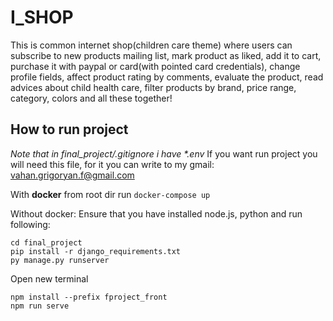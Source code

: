 # I_SHOP
This is common internet shop(children care theme) where users can subscribe to new products mailing list, mark product as liked, add it to cart, purchase it with paypal or card(with pointed card credentials), change profile fields, affect product rating by comments, evaluate the product, read advices about child health care, filter products by brand, price range, category, colors and all these together!

## How to run project
_Note that in final_project/.gitignore i have *.env_ 
If you want run project you will need this file, for it you can write to my gmail: vahan.grigoryan.f@gmail.com

With **docker** from root dir run `docker-compose up`

Without docker:
Ensure that you have installed node.js, python and run following:
```
cd final_project
pip install -r django_requirements.txt
py manage.py runserver
```
Open new terminal
```
npm install --prefix fproject_front
npm run serve
```
